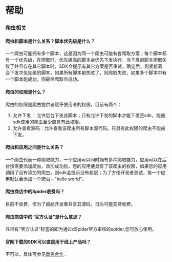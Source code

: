 

# 帮助

### 爬虫相关

#### 爬虫和脚本是什么关系？脚本优先级是什么？

一个爬虫可能拥有多个脚本，这是因为同一个爬虫可能有套爬取方案；每个脚本都有一个优先级，在爬取时，优先级高的脚本会优先下发执行，当下发的脚本爬取失败了并且存在其它脚本时，SDK会提示有其它方案是否重试，确定后，则紧接着会下发次优先级的脚本，如果所有脚本都失败了，则爬取失败，如果多个脚本中有一个脚本能成功，则最终爬取会成功。

#### 爬虫的权限是什么？

爬虫的权限是爬虫提供者赋予使用者的权限，目前有两个：

1. 允许下发： 允许后台下发此脚本；只有允许下发的脚本才能下发至sdk，能被sdk使用的爬虫至少应具有此权限。
2. 允许查看源码：允许查看该爬虫所有脚本源代码。只具有此权限的爬虫不能被下发。

#### 爬虫和应用之间是什么关系？

一个爬虫代表一种爬取能力，一个应用可以同时拥有多种爬取能力，应用可以在后台按需要添加爬虫，添加成功后，您的应用便具有了该爬虫的权限，如果您的应用调用了没有添加的爬虫，则sdk会提示没有权限；为了方便开发者测试，每一个应用默认会添加一个爬虫－"hello world"。

#### 爬虫商店中的Spider收费吗？

目前不收费，但为了鼓励开发者共享其源码，日后可能支持收费。

#### 爬虫商店中的“官方认证”是什么意思？

凡带有“官方认证”标签的即为通过dSpider官方审核的spider,您可放心使用。

#### 官网下载的SDK可以直接用于线上产品吗？

不可以，具体可参见[商务合作](http://localhost/dSpider-web/md/cooperation) .







